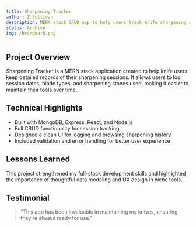 ```yaml
---
title: Sharpening Tracker
author: Z Sullivan
description: MERN stack CRUD app to help users track knife sharpening sessions and record stone usage.
status: Archive
img: /brandmark.png
---
```



## Project Overview

Sharpening Tracker is a MERN stack application created to help knife users keep detailed records of their sharpening sessions. It allows users to log session dates, blade types, and sharpening stones used, making it easier to maintain their tools over time.

## Technical Highlights

- Built with MongoDB, Express, React, and Node.js  
- Full CRUD functionality for session tracking  
- Designed a clean UI for logging and browsing sharpening history  
- Included validation and error handling for better user experience

## Lessons Learned

This project strengthened my full-stack development skills and highlighted the importance of thoughtful data modeling and UX design in niche tools.

## Testimonial

> "This app has been invaluable in maintaining my knives, ensuring they're always ready for use."
